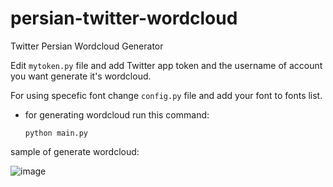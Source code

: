 # persian-twitter-wordcloud
Twitter Persian Wordcloud Generator

Edit `mytoken.py` file and add Twitter app token and the username of account you want generate it's wordcloud.

For using specefic font change `config.py` file and add your font to fonts list.

- for generating wordcloud run this command:

      python main.py
            
sample of generate wordcloud:


![image](https://user-images.githubusercontent.com/58934667/222558270-6083b776-5eb7-4c8d-ada8-03017309d44a.png)
